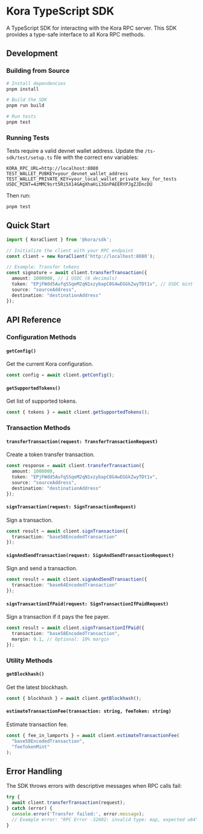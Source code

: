 # Kora TypeScript SDK

A TypeScript SDK for interacting with the Kora RPC server. This SDK provides a type-safe interface to all Kora RPC methods.


## Development

### Building from Source

```bash
# Install dependencies
pnpm install

# Build the SDK
pnpm run build

# Run tests
pnpm test
```

### Running Tests

Tests require a valid devnet wallet address. Update the `/ts-sdk/test/setup.ts` file with the correct env variables:

```env
KORA_RPC_URL=http://localhost:8080
TEST_WALLET_PUBKEY=your_devnet_wallet_address
TEST_WALLET_PRIVATE_KEY=your_local_wallet_private_key_for_tests
USDC_MINT=4zMMC9srt5Ri5X14GAgXhaHii3GnPAEERYPJgZJDncDU
```

Then run:
```bash
pnpm test
```

## Quick Start

```typescript
import { KoraClient } from '@kora/sdk';

// Initialize the client with your RPC endpoint
const client = new KoraClient('http://localhost:8080');

// Example: Transfer tokens
const signature = await client.transferTransaction({
  amount: 1000000, // 1 USDC (6 decimals)
  token: "EPjFWdd5AufqSSqeM2qN1xzybapC8G4wEGGkZwyTDt1v", // USDC mint
  source: "sourceAddress",
  destination: "destinationAddress"
});
```

## API Reference

### Configuration Methods

#### `getConfig()`
Get the current Kora configuration.
```typescript
const config = await client.getConfig();
```

#### `getSupportedTokens()`
Get list of supported tokens.
```typescript
const { tokens } = await client.getSupportedTokens();
```

### Transaction Methods

#### `transferTransaction(request: TransferTransactionRequest)`
Create a token transfer transaction.
```typescript
const response = await client.transferTransaction({
  amount: 1000000,
  token: "EPjFWdd5AufqSSqeM2qN1xzybapC8G4wEGGkZwyTDt1v",
  source: "sourceAddress",
  destination: "destinationAddress"
});
```

#### `signTransaction(request: SignTransactionRequest)`
Sign a transaction.
```typescript
const result = await client.signTransaction({
  transaction: "base58EncodedTransaction"
});
```

#### `signAndSendTransaction(request: SignAndSendTransactionRequest)`
Sign and send a transaction.
```typescript
const result = await client.signAndSendTransaction({
  transaction: "base64EncodedTransaction"
});
```

#### `signTransactionIfPaid(request: SignTransactionIfPaidRequest)`
Sign a transaction if it pays the fee payer.
```typescript
const result = await client.signTransactionIfPaid({
  transaction: "base58EncodedTransaction",
  margin: 0.1, // Optional: 10% margin
});
```

### Utility Methods

#### `getBlockhash()`
Get the latest blockhash.
```typescript
const { blockhash } = await client.getBlockhash();
```

#### `estimateTransactionFee(transaction: string, feeToken: string)`
Estimate transaction fee.
```typescript
const { fee_in_lamports } = await client.estimateTransactionFee(
  "base58EncodedTransaction",
  "feeTokenMint"
);
```

## Error Handling

The SDK throws errors with descriptive messages when RPC calls fail:

```typescript
try {
  await client.transferTransaction(request);
} catch (error) {
  console.error('Transfer failed:', error.message);
  // Example error: "RPC Error -32602: invalid type: map, expected u64"
}
```
